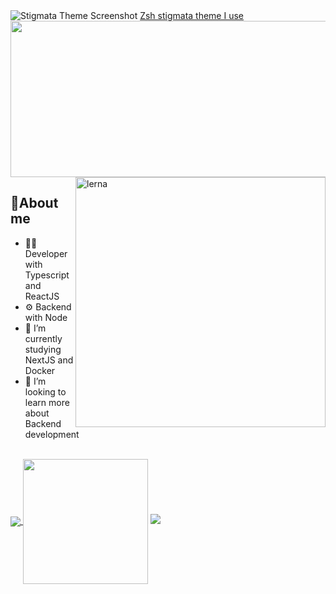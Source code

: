 
<!-- Zsh Stigmata Theme Image and Link -->
  <img src="https://github.com/VLtim43/VLtim43/assets/69370181/2f3bc66b-a513-4777-bc53-e4d62e1e09d8" alt="Stigmata Theme Screenshot">
  <a href="https://github.com/VLtim43/stigmata.zsh-theme">Zsh stigmata theme I use</a>

  <!-- GIF Image -->
  <img src="./ezgif.com-gif-maker.gif"  width="1000" height="250"> 

  <!-- Alura Image -->
  <!-- <img src="https://www.alura.com.br/assets/img/imersoes/carreira-tech/submarino-recorte-2-red.1598018822.png" style="min-width: 400px; max-width: 400px; width: 400px;" align="right" alt="Computador Yanpedro18"> -->

  <!-- Lerna Image -->
  <img src="https://github.com/VLtim43/VLtim43/assets/69370181/4dc12353-9d37-419d-8311-c0e5dc095e67" style="min-width: 400px; max-width: 400px; width: 400px;" align="right" alt="lerna"> 
 

  <!-- About Me Section -->
  <h2>📇About me</h2> 
  <ul>
    <li>👨‍💻 Developer with Typescript and ReactJS</li>
    <li>⚙️ Backend with Node</li>
    <li>🔭 I’m currently studying NextJS and Docker</li>
    <li>👯 I’m looking to learn more about Backend development</li>
  </ul>

 <br> 
<a href="https://github.com/VLtim43">
  <img  align="center" src="https://vltim43-readme-stats.vercel.app/api/top-langs?username=VLtim43&layout=compact&langs_count=25&card_width=320&theme=transparent&hide_border=true" />
</a>

 
  <!-- Leetcode  
  GitHub Activity Graph 
![Metrics](/github-metrics.svg) -->

  
  <!-- GitHub Activity Graph 
  <br> 
   
  <img align="center" src="https://github-readme-activity-graph.vercel.app/graph?username=VLtim43&theme=dracula&hide_border=true&show_icons=true"/>  -->
  
  <!-- GitHub Stats -->
<a href="https://github.com/VLtim43">
 <img height=200 align="center" src="https://vltim43-readme-stats.vercel.app/api?username=VLtim43&theme=transparent&hide_border=true&rank_icon=github" /></a>
</a>

<a href="https://github.com/VLtim43">
  <img src="https://github-readme-stats.vercel.app/api/wakatime?username=VLtim43&layout=compact&&langs_count=8&theme=transparent&hide=ezhil,assembly,python&hide_border=true" />
</a>
